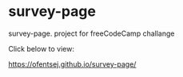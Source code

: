 # survey-page
survey-page. project for freeCodeCamp challange

Click below to view:

https://ofentsej.github.io/survey-page/
